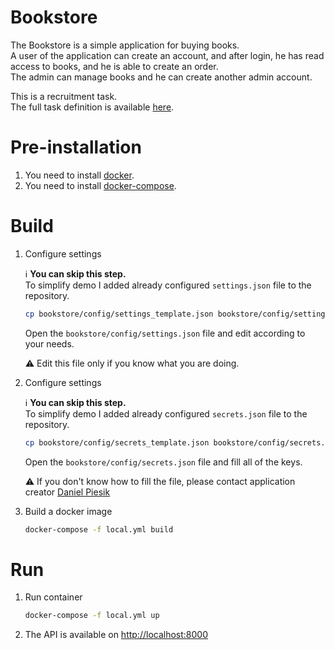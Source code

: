 # Bookstore

The Bookstore is a simple application for buying books.  
A user of the application can create an account, and after login, he has read access to books, and he is able to create an order.  
The admin can manage books and he can create another admin account.


This is a recruitment task.  
The full task definition is available [here](doc/task.pdf).



# Pre-installation

1. You need to install [docker](https://docs.docker.com/install/linux/docker-ce/ubuntu/).
1. You need to install [docker-compose](https://docs.docker.com/compose/install/).



# Build

1. Configure settings

    :information_source: **You can skip this step.**  
    To simplify demo I added already configured `settings.json` file to the repository.


    ```sh
    cp bookstore/config/settings_template.json bookstore/config/settings.json
    ```

    Open the `bookstore/config/settings.json` file and edit according to your needs.

    :warning: Edit this file only if you know what you are doing.

1. Configure settings

    :information_source: **You can skip this step.**  
    To simplify demo I added already configured `secrets.json` file to the repository.


    ```sh
    cp bookstore/config/secrets_template.json bookstore/config/secrets.json
    ```

    Open the `bookstore/config/secrets.json` file and fill all of the keys.

    :warning: If you don't know how to fill the file, please contact application creator [Daniel Piesik](https://github.com/danielpiesik)

1. Build a docker image
    ```sh
    docker-compose -f local.yml build
    ```



# Run

1. Run container

    ```sh
    docker-compose -f local.yml up
    ```

1. The API is available on [http://localhost:8000](http://localhost:8000)
